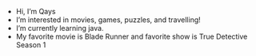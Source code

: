 - Hi, I’m Qays
- I’m interested in movies, games, puzzles, and travelling!
- I’m currently learning java.
- My favorite movie is Blade Runner and favorite show is True Detective Season 1
